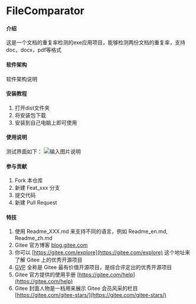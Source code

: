 # FileComparator

#### 介绍
这是一个文档的重复率检测的exe应用项目，能够检测两份文档的重复率，支持doc，docx，pdf等格式

#### 软件架构
软件架构说明


#### 安装教程

1.  打开dist文件夹
2.  将安装包下载
3.  安装到自己电脑上即可使用

#### 使用说明

测试界面如下：
![输入图片说明](https://foruda.gitee.com/images/1745965753085376147/cbf1dea3_8636522.png "屏幕截图")

#### 参与贡献

1.  Fork 本仓库
2.  新建 Feat_xxx 分支
3.  提交代码
4.  新建 Pull Request


#### 特技

1.  使用 Readme\_XXX.md 来支持不同的语言，例如 Readme\_en.md, Readme\_zh.md
2.  Gitee 官方博客 [blog.gitee.com](https://blog.gitee.com)
3.  你可以 [https://gitee.com/explore](https://gitee.com/explore) 这个地址来了解 Gitee 上的优秀开源项目
4.  [GVP](https://gitee.com/gvp) 全称是 Gitee 最有价值开源项目，是综合评定出的优秀开源项目
5.  Gitee 官方提供的使用手册 [https://gitee.com/help](https://gitee.com/help)
6.  Gitee 封面人物是一档用来展示 Gitee 会员风采的栏目 [https://gitee.com/gitee-stars/](https://gitee.com/gitee-stars/)

